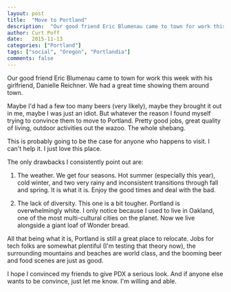 ```yaml
---
layout: post
title:  "Move to Portland"
description:  "Our good friend Eric Blumenau came to town for work this week with his girlfriend, Danielle Reichner. We had a great time showing them around town."
author: Curt Poff
date:   2015-11-13
categories: ["Portland"]
tags: ["social", "Oregon", "Portlandia"]
comments: false
---
```


Our good friend Eric Blumenau came to town for work this week with his girlfriend, Danielle Reichner. We had a great time showing them around town.

<!--more-->

Maybe I'd had a few too many beers (very likely), maybe they brought it out in me, maybe I was just an idiot. But whatever the reason I found myself trying to convince them to move to Portland. Pretty good jobs, great quality of living, outdoor activities out the wazoo. The whole shebang.

This is probably going to be the case for anyone who happens to visit. I can't help it. I just love this place.

The only drawbacks I consistently point out are:

1. The weather. We get four seasons. Hot summer (especially this year), cold winter, and two very rainy and inconsistent transitions through fall and spring. It is what it is. Enjoy the good times and deal with the bad.

2. The lack of diversity. This one is a bit tougher. Portland is overwhelmingly white. I only notice because I used to live in Oakland, one of the most multi-cultural cities on the planet. Now we live alongside a giant loaf of Wonder bread.

All that being what it is, Portland is still a great place to relocate. Jobs for tech folks are somewhat plentiful (I'm testing that theory now), the surrounding mountains and beaches are world class, and the booming beer and food scenes are just as good.

I hope I convinced my friends to give PDX a serious look. And if anyone else wants to be convince, just let me know. I'm willing and able.
